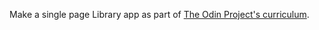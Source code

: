 Make a single page Library app as part of [The Odin Project's curriculum](https://www.theodinproject.com/courses/javascript/lessons/library?ref=lnav).